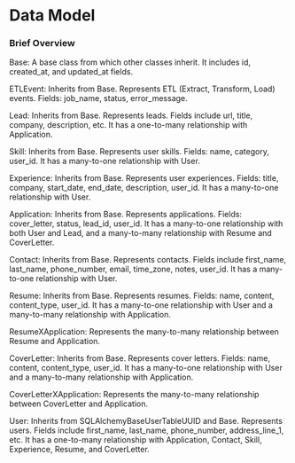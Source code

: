 # Data Model

### Brief Overview

Base: A base class from which other classes inherit. It includes id, created_at, and updated_at fields.

ETLEvent: Inherits from Base. Represents ETL (Extract, Transform, Load) events. Fields: job_name, status, error_message.

Lead: Inherits from Base. Represents leads. Fields include url, title, company, description, etc. It has a one-to-many relationship with Application.

Skill: Inherits from Base. Represents user skills. Fields: name, category, user_id. It has a many-to-one relationship with User.

Experience: Inherits from Base. Represents user experiences. Fields: title, company, start_date, end_date, description, user_id. It has a many-to-one relationship with User.

Application: Inherits from Base. Represents applications. Fields: cover_letter, status, lead_id, user_id. It has a many-to-one relationship with both User and Lead, and a many-to-many relationship with Resume and CoverLetter.

Contact: Inherits from Base. Represents contacts. Fields include first_name, last_name, phone_number, email, time_zone, notes, user_id. It has a many-to-one relationship with User.

Resume: Inherits from Base. Represents resumes. Fields: name, content, content_type, user_id. It has a many-to-one relationship with User and a many-to-many relationship with Application.

ResumeXApplication: Represents the many-to-many relationship between Resume and Application.

CoverLetter: Inherits from Base. Represents cover letters. Fields: name, content, content_type, user_id. It has a many-to-one relationship with User and a many-to-many relationship with Application.

CoverLetterXApplication: Represents the many-to-many relationship between CoverLetter and Application.

User: Inherits from SQLAlchemyBaseUserTableUUID and Base. Represents users. Fields include first_name, last_name, phone_number, address_line_1, etc. It has a one-to-many relationship with Application, Contact, Skill, Experience, Resume, and CoverLetter.
